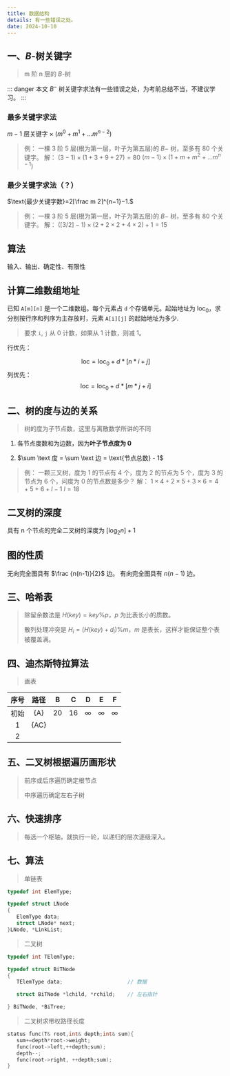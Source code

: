 ```yaml
---
title: 数据结构
details: 有一些错误之处。
date: 2024-10-10
---
```


## 一、$B$-树关键字

>m 阶 n 层的 $B$-树

::: danger
本文 $B^-$ 树关键字求法有一些错误之处，为考前总结不当，不建议学习。
:::

### 最多关键字求法

$m-1$ 层关键字 $\times$ $(m^0 + m^1 + \dots m^{n-2})$

>例：
>一棵 3 阶 5 层(根为第一层，叶子为第五层)的 $B-$ 树，至多有 80 个关键字。
>解：
>$(3-1)\times(1+3+9+27)=80$
>$(m-1)\times (1+m+ m^2+\dots m^{n-1})$

### 最少关键字求法（？）

$\text{最少关键字数}=2⌈\frac m 2​⌉^{n−1}−1.​$
>例：
>一棵 3 阶 5 层(根为第一层，叶子为第五层)的 $B-$ 树，至多有 80 个关键字。
>解：
>$([3/2]-1)\times(2+2\times2+4\times2)+1=15$

## 算法

输入、输出、确定性、有限性
## 计算二维数组地址

已知 `A[m][n]` 是一个二维数组。每个元素占 `d` 个存储单元。起始地址为 $\text{loc}_0$，求分别按行序和列序为主存放时，元素 `A[i][j]` 的起始地址为多少.

> 要求 `i`, `j` 从 0 计数，如果从 1 计数，则减 1。

行优先：

$$
\text{loc} = \text{loc}_0 + d * [n*i+j]
$$
列优先：
$$
\text{loc} = \text{loc}_0 + d * [m*j+i]
$$



## 二、树的度与边的关系

>树的度为子节点数，这里与离散数学所讲的不同

1. 各节点度数和为边数，因为**叶子节点度为 0**

2. $\sum \text 度 = \sum \text 边 = \text{节点总数} - 1$

> 例：
> 一颗三叉树，度为 1 的节点有 4 个，度为 2 的节点为 5 个，度为 3 的节点为 6 个，问度为 0 的节点数是多少？
> 解：
> $1\times 4+2 \times 5+3\times 6 = 4+5+6+l - 1$
> $l=18$

## 二叉树的深度

具有 n 个节点的完全二叉树的深度为 $[\log_2n]+1$

## 图的性质

无向完全图具有 $\frac {n(n-1)}{2}$ 边。
有向完全图具有 $n(n-1)$ 边。


## 三、哈希表

> 除留余数法是 $H(key)=key\%p$，$p$ 为比表长小的质数。
>
> 散列处理冲突是 $H_i=(H(key)+d_i)\%m$，$m$ 是表长，这样才能保证整个表被覆盖满。

## 四、迪杰斯特拉算法

>画表

| 序号  |  路径  |  B  |  C  |    D     |    E     |    F     |
| :-: | :--: | :-: | :-: | :------: | :------: | :------: |
| 初始  | {A}  | 20  | 16  | $\infty$ | $\infty$ | $\infty$ |
|  1  | {AC} |     |     |          |          |          |
|  2  |      |     |     |          |          |          |

## 五、二叉树根据遍历画形状

>前序或后序遍历确定根节点
>
>中序遍历确定左右子树

## 六、快速排序

>每选一个枢轴，就执行一轮，以递归的层次逐级深入。

## 七、算法

> 单链表

```cpp
typedef int ElemType;

typedef struct LNode
{
   ElemType data;
   struct LNode* next;
}LNode, *LinkList;
```

> 二叉树

```cpp
typedef int TElemType;

typedef struct BiTNode
{
   TElemType data;                     // 数据

   struct BiTNode *lchild, *rchild;    // 左右指针

} BiTNode, *BiTree;
```

> 二叉树求带权路径长度


```c
status func(T& root,int& depth;int& sum){
   sum+=depth*root->weight;
   func(root->left,++depth;sum);
   depth--;
   func(root->right, ++depth;sum);
}
```
